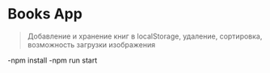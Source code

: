 # Books App
> Добавление и хранение книг в localStorage, удаление, сортировка, возможность загрузки изображения

-npm install
-npm run start
